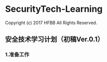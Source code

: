 # SecurityTech-Learning

Copyright (c) 2017 HFBB All Rights Reserved.

## 安全技术学习计划（初稿Ver.0.1）

### 1.准备工作
